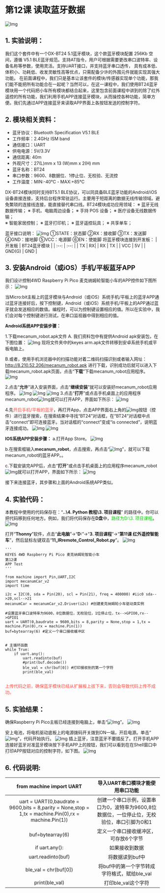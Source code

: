 # 第12课 读取蓝牙数据
![Img](./media/cd72387f40882fd136bb77f3ad97aac1.png)

## 1. 实验说明：                                                                                
我们这个套件中有一个DX-BT24 5.1蓝牙模块，这个款蓝牙模块配置 256Kb 空间，遵循 V5.1 BLE蓝牙规范。支持AT指令，用户可根据需要更改串口波特率、设备名称等参数，使用灵活。支持UART接口，并支持蓝牙串口透传， 具有成本低、体积小、功耗低、收发灵敏性高等优点，只需配备少许的外围元件就能实现其强大功能。
在前面课程中，我们只是基本让该套件的模块/传感器实现单个功能，那我们能不能把所有功能合在一起呢？当然可以，在这一课程中，我们使用BT24蓝牙模块用一个代码把小车所有模块都结合起来，这里包含前面课程中讲到的除了红外遥控的所有功能，我们利用手机APP连接蓝牙模块，从而操控各种功能，简单方便。我们先通过APP连接蓝牙来读取APP界面上各按钮发送的控制字符。

## 2. 模块相关资料：                                                                              
- 蓝牙协议：Bluetooth Specification V5.1 BLE
- 工作频率：2.4GHz ISM band
- 通信接口：UART
- 供电电源：5V/3.3V
- 通信距离: 40m
- 外观尺寸：27(L)mm x 13 (W)mm x 2(H) mm
- 蓝牙名称：BT24
- 串口参数：9600、8数据位、1停止位、无校验、无流控
- 工作温度：MIN:-40℃ - MAX:+85℃

DX-BT24模块同时支持BT5.1 BLE协议，可以同具备BLE蓝牙功能的Android/iOS设备直接连接，支持后台程序常驻运行。主要用于短距离的数据无线传输领域。避免繁琐的连接线连接，能直接替代串口线。BT24模块成功应用领域：
 ※ 蓝牙无线数据传输；		 ※ 手机、电脑周边设备；  ※ 手持 POS 设备； ※ 医疗设备无线数据传输；	 
 ※ 智能家居控制；  ※ 蓝牙打印机； ※ 蓝牙遥控玩具； ※ 共享单车；

蓝牙接口说明：
![Img](./media/bca041bd99ec32b21696c03dfb23c871.png)
①STATE：状态脚
②RX：接收脚
③TX：发送脚
④GND：接地脚
⑤VCC：电源脚
⑥EN：使能脚
将蓝牙模块连接到开发板：
| 开发板 | BT24蓝牙模块 |
| :--: | :--: |
| TX | RX|
| RX | TX |
| VCC | 5V |
| GND(G) | GND |

## 3. 安装Android（或iOS）手机/平板蓝牙APP                                                   
我们设计控制4WD Raspberry Pi Pico 麦克纳姆轮智能小车的APP控件如下图所示：
![Img](./media/50fd1d2fb41f2a93d76f3df26f2f5b08.png)

当Micro:bit主板上的蓝牙模块与Android（或iOS）系统手机/平板上的蓝牙APP通过蓝牙连接好后，按下控制键，Android（或iOS）系统手机/平板上的APP通过蓝牙就会发送相应的数值。编程时，可以为控制键设置相应的值。所以在实验中，我们会对每个控制键进行测试，在串口监视器中得到相应的值。

**Android系统APP安装步骤：**

1.下载mecanum_robot.apk文件
A. 我们资料包中有提供Android apk安装包，在下图位置：
![Img](./media/d05154ba1e7184fcd610e5ce29640638.png)
现将文件夹中的keyes arm.apk文件转移到安卓系统手机或平板电脑上。

B.或者，使用手机浏览器中的扫描功能对着二维码扫描识别或者输入网址：http://8.210.52.206/mecanum_robot.apk 进行下载，识别成功后就可以进入下载mecanum_robot.apk页面，点击“**下载**”下载mecanum_robot应用程序。
![Img](./media/7f7f0ab3af3fcb85e9252959d9245956.png)

2.点击“**允许**”进入安装界面，点击“**继续安装**”就可以安装好mecanum_robot应用程序。
![Img](./media/315d5e136dbed1f8068be57c6f17406a.png)
![Img](./media/d3655d03e04749c176aeaa7804392879.png)
![Img](./media/7a6454b78a19f4dac46d65564d444dd5.png)
3.点击“**打开**”或点击手机桌面上的应用程序mecanum_robot![Img](./media/28b722f490728f1f9226c6fa0594fd00.png)就可以打开APP，界面如下所示：
![Img](./media/50fd1d2fb41f2a93d76f3df26f2f5b08.png)

4.先<span style="color: rgb(255, 76, 65);">开启手机/平板的蓝牙</span>，再打开App，点击APP界面右上角的![Img](./media/15d5c8e0db80c9c88b960a60a4853aec.png)按钮（控件）进行蓝牙搜索，在搜索结果中寻找“BT24”对话框，在“BT24”对话框中点击“connect”即可连接蓝牙。当对话框的“connect”变成“is connected”，说明蓝牙连接成功。
![Img](./media/57de258463389e4bf6fce11bfab1ddad.png)
![Img](./media/9eaf34bb1e0c5e9ac058e8b64c005ed0.png)
 
**IOS系统APP安装步骤：**
a.打开App Store。
![Img](./media/0e2995ef1f84a6969fab6e4d503d01d2.png)

b.在搜索框输入**mecanum_robot**，点击搜索，再点击“![Img](./media/a9c7179df093d9f6eb1d39906cc2b90d.png)”，就可以下载mecanum_robot的蓝牙APP。。

c.下载安装完APP后，点击“**打开**”或点击手机桌面上的应用程序mecanum_robot![Img](./media/28b722f490728f1f9226c6fa0594fd00.png)就可以打开APP，界面如下所示：
![Img](./media/50fd1d2fb41f2a93d76f3df26f2f5b08.png)

接下来连接蓝牙，其步骤和上面的Android系统APP类似。
                                                                             
## 4. 实验代码：
本教程中使用的代码保存在：“**..\4. Python 教程\3. 项目课程**” 的路径中。你可以把代码移到任何地方。例如，我们将代码保存在**D盘**中，<span style="color: rgb(0, 209, 0);">路径为D:\3. 项目课程</span>。
![Img](./media/92103adf9654c97f49aea829c933d86f.png)

打开“**Thonny**”软件，点击“**此电脑**”→“**D:**”→“**3. 项目课程**”→“**第11课 红外遥控智能车**”，然后鼠标左键双击“**11_IRremote_Control_Robot.py**”。
![Img](./media/bd94bf3c071ffffb77500d9a439c4f45.png)

```
'''
KEYES 4WD Raspberry Pi Pico 麦克纳姆轮智能小车
第12课
APP Test
'''

from machine import Pin,UART,I2C
import mecanumCar_v2
import time

i2c = I2C(0, sda = Pin(20), scl = Pin(21), freq = 400000) #iic0 sda-->20,scl-->21
mecanumCar = mecanumCar_v2.Driver(i2c) #创建麦克纳姆轮小车驱动类实例

#设置蓝牙串口波特率为9600，8位数据位，无校验位，1位停止位，tx-->GPIO0,rx-->GPIO1
uart = UART(0,baudrate = 9600,bits = 8,parity = None,stop = 1,tx = machine.Pin(0),rx = machine.Pin(1))
buf=bytearray(6) #定义一个串口接收缓冲区


# 主循环函数
while True:
    if uart.any():
        uart.readinto(buf)
        #print(buf.decode())
        ble_val = chr(buf[0]) #打印接收到的第一个字符
        print(ble_val)
        
```
<span style="color: rgb(255, 76, 65);">上传代码之前，确保蓝牙模块已经从扩展板上拔下来，否则会导致代码上传不成功。</span>

## 5. 实验结果：                                                                                
确保Raspberry Pi Pico主板已经连接到电脑上，单击“![Img](./media/555a25f055ba1b4c56ee4c3a28ffe5af.png)”。
![Img](./media/e6672c6d56da56451b9877894f644ffb.png)

安上电池，将电机驱动底板上的电源拨码开关拨到ON一端，开启电源。单击“![Img](./media/5c05febdb56bb5ef370e897c012c1b91.png)”，代码开始执行。
![Img](./media/ede46d8c6841a424542e76f7031ffc6e.png)
插上蓝牙，注意蓝牙不要插反了。打开手机APP连接好蓝牙对准蓝牙模块按下手机APP上的按钮，我们可以看到在在Shell窗口中打印APP按钮对应的控制字符，如下图。
![Img](./media/bc55b14bdc5f59879a3e34eb0e30973f.png)
 
## 6. 代码说明: 

|from machine import UART|导入UART串口模块才能使用串口功能 |
| :--: | :--: |
|uart = UART(0,baudrate = 9600,bits = 8,parity = None,stop = 1,tx = machine.Pin(0),rx = machine.Pin(1))|创建一个串口示例，设置串口为0，波特率为9600,8位数据位，一位停止位，无校验位，串口引脚为0和1 |
|buf=bytearray(6)|定义一个串口接收缓冲区，可存放6个字节|
|if uart.any():| 如果接收到数据 |
|uart.readinto(buf)|将数据读到buf中 |
|ble_val = chr(buf[0])|将buf中的第一个字节转成字符格式，赋给ble_val|
|print(ble_val)|打印ble_val这个字符|


